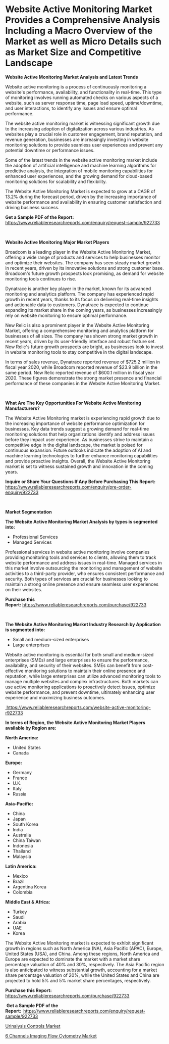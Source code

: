<p><h1>Website Active Monitoring Market Provides a Comprehensive Analysis Including a Macro Overview of the Market as well as Micro Details such as Market Size and Competitive Landscape</h1></p><p><strong>Website Active Monitoring Market Analysis and Latest Trends</strong></p>
<p><p>Website active monitoring is a process of continuously monitoring a website's performance, availability, and functionality in real-time. This type of monitoring involves running automated checks on various aspects of a website, such as server response time, page load speed, uptime/downtime, and user interactions, to identify any issues and ensure optimal performance.</p><p>The website active monitoring market is witnessing significant growth due to the increasing adoption of digitalization across various industries. As websites play a crucial role in customer engagement, brand reputation, and revenue generation, businesses are increasingly investing in website monitoring solutions to provide seamless user experiences and prevent any potential downtime or performance issues.</p><p>Some of the latest trends in the website active monitoring market include the adoption of artificial intelligence and machine learning algorithms for predictive analysis, the integration of mobile monitoring capabilities for enhanced user experiences, and the growing demand for cloud-based monitoring solutions for scalability and flexibility.</p><p>The Website Active Monitoring Market is expected to grow at a CAGR of 13.2% during the forecast period, driven by the increasing importance of website performance and availability in ensuring customer satisfaction and driving business success.</p></p>
<p><strong>Get a Sample PDF of the Report:&nbsp;</strong> <a href="https://www.reliableresearchreports.com/enquiry/request-sample/922733">https://www.reliableresearchreports.com/enquiry/request-sample/922733</a></p>
<p>&nbsp;</p>
<p><strong>Website Active Monitoring Major Market Players</strong></p>
<p><p>Broadcom is a leading player in the Website Active Monitoring Market, offering a wide range of products and services to help businesses monitor and optimize their websites. The company has seen steady market growth in recent years, driven by its innovative solutions and strong customer base. Broadcom's future growth prospects look promising, as demand for website monitoring tools continues to rise.</p><p>Dynatrace is another key player in the market, known for its advanced monitoring and analytics platform. The company has experienced rapid growth in recent years, thanks to its focus on delivering real-time insights and actionable data to customers. Dynatrace is expected to continue expanding its market share in the coming years, as businesses increasingly rely on website monitoring to ensure optimal performance.</p><p>New Relic is also a prominent player in the Website Active Monitoring Market, offering a comprehensive monitoring and analytics platform for businesses of all sizes. The company has shown strong market growth in recent years, driven by its user-friendly interface and robust feature set. New Relic's future growth prospects are bright, as businesses look to invest in website monitoring tools to stay competitive in the digital landscape.</p><p>In terms of sales revenue, Dynatrace reported revenue of $725.2 million in fiscal year 2020, while Broadcom reported revenue of $23.9 billion in the same period. New Relic reported revenue of $600.1 million in fiscal year 2020. These figures demonstrate the strong market presence and financial performance of these companies in the Website Active Monitoring Market.</p></p>
<p>&nbsp;</p>
<p><strong>What Are The Key Opportunities For Website Active Monitoring Manufacturers?</strong></p>
<p><p>The Website Active Monitoring market is experiencing rapid growth due to the increasing importance of website performance optimization for businesses. Key data trends suggest a growing demand for real-time monitoring solutions that help organizations identify and address issues before they impact user experience. As businesses strive to maintain a competitive edge in the digital landscape, the market is poised for continuous expansion. Future outlooks indicate the adoption of AI and machine learning technologies to further enhance monitoring capabilities and provide proactive insights. Overall, the Website Active Monitoring market is set to witness sustained growth and innovation in the coming years.</p></p>
<p><strong>Inquire or Share Your Questions If Any Before Purchasing This Report:</strong> <a href="https://www.reliableresearchreports.com/enquiry/pre-order-enquiry/922733">https://www.reliableresearchreports.com/enquiry/pre-order-enquiry/922733</a></p>
<p>&nbsp;</p>
<p><strong>Market Segmentation</strong></p>
<p><strong>The Website Active Monitoring Market Analysis by types is segmented into:</strong></p>
<p><ul><li>Professional Services</li><li>Managed Services</li></ul></p>
<p><p>Professional services in website active monitoring involve companies providing monitoring tools and services to clients, allowing them to track website performance and address issues in real-time. Managed services in this market involve outsourcing the monitoring and management of website activities to a third-party provider, who ensures consistent performance and security. Both types of services are crucial for businesses looking to maintain a strong online presence and ensure seamless user experiences on their websites.</p></p>
<p><strong>Purchase this Report:&nbsp;</strong><a href="https://www.reliableresearchreports.com/purchase/922733">https://www.reliableresearchreports.com/purchase/922733</a></p>
<p>&nbsp;</p>
<p><strong>The Website Active Monitoring Market Industry Research by Application is segmented into:</strong></p>
<p><ul><li>Small and medium-sized enterprises</li><li>Large enterprises</li></ul></p>
<p><p>Website active monitoring is essential for both small and medium-sized enterprises (SMEs) and large enterprises to ensure the performance, availability, and security of their websites. SMEs can benefit from cost-effective monitoring solutions to maintain their online presence and reputation, while large enterprises can utilize advanced monitoring tools to manage multiple websites and complex infrastructures. Both markets can use active monitoring applications to proactively detect issues, optimize website performance, and prevent downtime, ultimately enhancing user experience and maximizing business outcomes.</p></p>
<p><a href="https://www.reliableresearchreports.com/website-active-monitoring-r922733">&nbsp;https://www.reliableresearchreports.com/website-active-monitoring-r922733</a></p>
<p><strong>In terms of Region, the Website Active Monitoring Market Players available by Region are:</strong></p>
<p>
    <p> <strong> North America: </strong>
        <ul>
            <li>United States</li>
            <li>Canada</li>
        </ul>
        </p> 
    <p> <strong> Europe: </strong>
        <ul>
            <li>Germany</li>
            <li>France</li>
            <li>U.K.</li>
            <li>Italy</li>
            <li>Russia</li>
        </ul>
        </p> 
    <p> <strong> Asia-Pacific: </strong>
        <ul>
            <li>China</li>
            <li>Japan</li>
            <li>South Korea</li>
            <li>India</li>
            <li>Australia</li>
            <li>China Taiwan</li>
            <li>Indonesia</li>
            <li>Thailand</li>
            <li>Malaysia</li>
        </ul>
        </p> 
    <p> <strong> Latin America: </strong>
        <ul>
            <li>Mexico</li>
            <li>Brazil</li>
            <li>Argentina Korea</li>
            <li>Colombia</li>
        </ul>
        </p> 
    <p> <strong> Middle East & Africa: </strong>
        <ul>
            <li>Turkey</li>
            <li>Saudi</li>
            <li>Arabia</li>
            <li>UAE</li>
            <li>Korea</li>
        </ul>
    </p>
    </p>
<p><p>The Website Active Monitoring market is expected to exhibit significant growth in regions such as North America (NA), Asia Pacific (APAC), Europe, United States (USA), and China. Among these regions, North America and Europe are expected to dominate the market with a market share percentage valuation of 40% and 30%, respectively. The Asia Pacific region is also anticipated to witness substantial growth, accounting for a market share percentage valuation of 20%, while the United States and China are projected to hold 5% and 5% market share percentages, respectively.</p></p>
<p><strong>Purchase this Report: </strong><a href="https://www.reliableresearchreports.com/purchase/922733">https://www.reliableresearchreports.com/purchase/922733</a></p>
<p>&nbsp;<strong>Get a Sample PDF of the Report:&nbsp;&nbsp;</strong><a href="https://www.reliableresearchreports.com/enquiry/request-sample/922733">https://www.reliableresearchreports.com/enquiry/request-sample/922733</a></p>
<p><strong></strong></p>
<p><p><a href="https://view.publitas.com/reportprime-1/insights-into-urinalysis-controls-market-share-and-competitive-landscape-for-period-from-2024-to-2031/">Urinalysis Controls Market</a></p><p><a href="https://github.com/lubmix/Market-Research-Report-List-3/blob/main/6-channels-imaging-flow-cytometry-market.md">6 Channels Imaging Flow Cytometry Market</a></p></p>